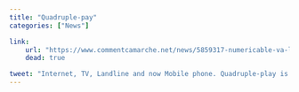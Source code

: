 ```yaml
---
title: "Quadruple-pay"
categories: ["News"]

link:
    url: "https://www.commentcamarche.net/news/5859317-numericable-va-lancer-une-offre-quadruple-play-a-tres-haut-debit"
    dead: true

tweet: "Internet, TV, Landline and now Mobile phone. Quadruple-play is the next revolution in subscriptions."
---
```

